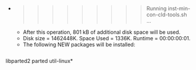 * >>>>>>>>> Running inst-min-con-cld-tools.sh ...
  * After this operation, 801 kB of additional disk space will be used.
  * Disk size = 1462448K. Space Used = 1336K. Runtime = 00:00:00:01.
  * The following NEW packages will be installed:
  ```bash
libparted2 parted util-linux*
  ```
